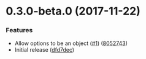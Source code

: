 <a name="0.3.0-beta.0"></a>
# 0.3.0-beta.0 (2017-11-22)


### Features

* Allow options to be an object ([#1](https://github.com/LukasHechenberger/babel-preset/issues/1)) ([8052743](https://github.com/LukasHechenberger/babel-preset/commit/8052743))
* Initial release ([dfd7dec](https://github.com/LukasHechenberger/babel-preset/commit/dfd7dec))



